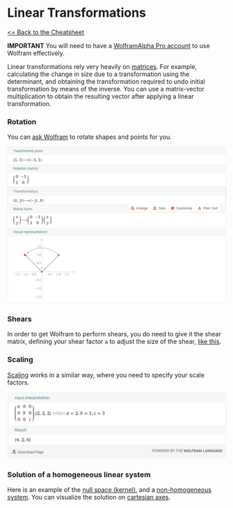 # Linear Transformations

[<= Back to the Cheatsheet](../WolframCheatsheet.md)

**IMPORTANT** You will need to have a [WolframAlpha Pro account](https://www.imperial.ac.uk/admin-services/ict/self-service/computers-printing/devices-and-software/get-software/get-software-for-students/wolfram-alpha-pro/) to use Wolfram effectively.

Linear transformations rely very heavily on [matrices](./matrices.md). For example, calculating the change in size due to a transformation using the determinant, and obtaining the transformation required to undo initial transformation by means of the inverse. You can use a matrix-vector multiplication to obtain the resulting vector after applying a linear transformation. 


### Rotation
You can [ask Wolfram](https://www.wolframalpha.com/input/?i=%7B1%2C+1%7D+rotate+90+degree) to rotate shapes and points for you. 

<img src="../wolfram_pics/rotation.png">

### Shears
In order to get Wolfram to perform shears, you do need to give it the shear matrix, defining your shear factor `a` to adjust the size of the shear, [like this](https://www.wolframalpha.com/input/?i=%7B%7B1%2C+a%7D%2C+%7B0%2C+1%7D%7D+.+%7B1%2C+1%7D+where+a%3D2).

### Scaling
[Scaling](https://www.wolframalpha.com/input/?i=%7B%7Ba%2C+0%2C+0%7D%2C+%7B0%2C+b%2C+0%7D%2C%7B0%2C+0%2C+c%7D%7D+.+%7B2%2C+2%2C+2%7D+where+a%3D2%2C+b%3D1%2C+c%3D3) works in a similar way, where you need to specify your scale factors.

<img src="../wolfram_pics/scaling.png">

### Solution of a homogeneous linear system
Here is an example of the [null space (kernel)](https://www.wolframalpha.com/input/?i=null+space+%7B%7B2%2C+6%7D%2C%7B1%2C+2%7D%7D), and a [non-homogeneous system](https://www.wolframalpha.com/input/?i=null+space+%7B%7B2%2C+6%7D%2C%7B1%2C+2%7D%7D). You can visualize the solution on [cartesian axes](https://www.wolframalpha.com/input/?i=2x+%2B+6y%3D7+and+1x+%2B+2y+%3D5).

